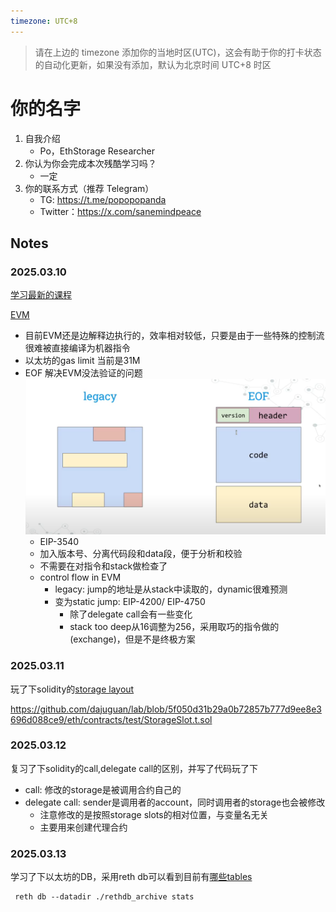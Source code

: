 ```yaml
---
timezone: UTC+8
---
```


> 请在上边的 timezone 添加你的当地时区(UTC)，这会有助于你的打卡状态的自动化更新，如果没有添加，默认为北京时间 UTC+8 时区


# 你的名字

1. 自我介绍
    - Po，EthStorage Researcher
2. 你认为你会完成本次残酷学习吗？
    - 一定
3. 你的联系方式（推荐 Telegram）
    - TG: https://t.me/popopopanda
    - Twitter：https://x.com/sanemindpeace

## Notes

<!-- Content_START -->

### 2025.03.10

[学习最新的课程](https://www.youtube.com/@ethprotocolfellows/videos)

[EVM](https://www.youtube.com/watch?v=gYnx_YQS8cM)
- 目前EVM还是边解释边执行的，效率相对较低，只要是由于一些特殊的控制流很难被直接编译为机器指令
- 以太坊的gas limit 当前是31M
- EOF 解决EVM没法验证的问题
![image](./assets/po/eof.png)
    - EIP-3540
    - 加入版本号、分离代码段和data段，便于分析和校验
    - 不需要在对指令和stack做检查了
    - control flow in EVM
        - legacy: jump的地址是从stack中读取的，dynamic很难预测
        - 变为static jump: EIP-4200/ EIP-4750
            - 除了delegate call会有一些变化
            - stack too deep从16调整为256，采用取巧的指令做的(exchange)，但是不是终极方案 

### 2025.03.11
玩了下solidity的[storage layout](https://docs.soliditylang.org/en/latest/internals/layout_in_storage.html#storage-inplace-encoding)

https://github.com/dajuguan/lab/blob/5f050d31b29a0b72857b777d9ee8e3696d088ce9/eth/contracts/test/StorageSlot.t.sol

### 2025.03.12
复习了下solidity的call,delegate call的区别，并写了代码玩了下
- call: 修改的storage是被调用合约自己的
- delegate call:  sender是调用者的account，同时调用者的storage也会被修改
    - 注意修改的是按照storage slots的相对位置，与变量名无关
    - 主要用来创建代理合约


### 2025.03.13
学习了下以太坊的DB，采用reth db可以看到目前有[哪些tables](https://github.com/paradigmxyz/reth/blob/main/docs/design/database.md)
```
 reth db --datadir ./rethdb_archive stats
```

<!-- Content_END -->
